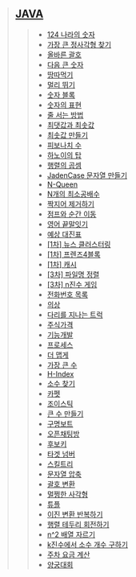 <!-- level-1 -->
[link-level-2-JAVA]: https://github.com/gogoma-code/programmers-codding-test/tree/main/LEVEL%202/JAVA

<!-- level-1-JAVA -->
[124 나라의 숫자]: https://github.com/gogoma-code/programmers-codding-test/blob/main/LEVEL%202/JAVA/124%20나라의%20숫자.java
[가장 큰 정사각형 찾기]: https://github.com/gogoma-code/programmers-codding-test/blob/main/LEVEL%202/JAVA/가장%20큰%20정사각형%20찾기.java
[올바른 괄호]: https://github.com/gogoma-code/programmers-codding-test/blob/main/LEVEL%202/JAVA/올바른%20괄호.java
[다음 큰 숫자]: https://github.com/gogoma-code/programmers-codding-test/blob/main/LEVEL%202/JAVA/다음%20큰%20숫자.java
[땅따먹기]: https://github.com/gogoma-code/programmers-codding-test/blob/main/LEVEL%202/JAVA/땅따먹기.java
[멀리 뛰기]: https://github.com/gogoma-code/programmers-codding-test/blob/main/LEVEL%202/JAVA/멀리%20뛰기.java
[숫자 블록]: https://github.com/gogoma-code/programmers-codding-test/blob/main/LEVEL%202/JAVA/숫자%20블록.java
[숫자의 표현]: https://github.com/gogoma-code/programmers-codding-test/blob/main/LEVEL%202/JAVA/숫자의%20표현.java
[줄 서는 방법]: https://github.com/gogoma-code/programmers-codding-test/blob/main/LEVEL%202/JAVA/줄%20서는%20방법.java
[최댓값과 최솟값]: https://github.com/gogoma-code/programmers-codding-test/blob/main/LEVEL%202/JAVA/최댓값과%20최솟값.java
[최솟값 만들기]: https://github.com/gogoma-code/programmers-codding-test/blob/main/LEVEL%202/JAVA/최솟값%20만들기.java
[피보나치 수]: https://github.com/gogoma-code/programmers-codding-test/blob/main/LEVEL%202/JAVA/피보나치%20수.java
[하노이의 탑]: https://github.com/gogoma-code/programmers-codding-test/blob/main/LEVEL%202/JAVA/하노이의%20탑.java
[행렬의 곱셈]: https://github.com/gogoma-code/programmers-codding-test/blob/main/LEVEL%202/JAVA/행렬의%20곱셈.java
[JadenCase 문자열 만들기]: https://github.com/gogoma-code/programmers-codding-test/blob/main/LEVEL%202/JAVA/JadenCase%20문자열%20만들기.java
[N-Queen]: https://github.com/gogoma-code/programmers-codding-test/blob/main/LEVEL%202/JAVA/N-Queen.java
[N개의 최소공배수]: https://github.com/gogoma-code/programmers-codding-test/blob/main/LEVEL%202/JAVA/N개의%20최소공배수.java
[짝지어 제거하기]: https://github.com/gogoma-code/programmers-codding-test/blob/main/LEVEL%202/JAVA/짝지어%20제거하기.java
[점프와 순간 이동]: https://github.com/gogoma-code/programmers-codding-test/blob/main/LEVEL%202/JAVA/점프와%20순간%20이동.java
[영어 끝말잇기]: https://github.com/gogoma-code/programmers-codding-test/blob/main/LEVEL%202/JAVA/영어%20끝말잇기.java
[예상 대진표]: https://github.com/gogoma-code/programmers-codding-test/blob/main/LEVEL%202/JAVA/예상%20대진표.java
[\[1차\] 뉴스 클러스터링]: https://github.com/gogoma-code/programmers-codding-test/blob/main/LEVEL%202/JAVA/1차_뉴스%20클러스터링.java
[\[1차\] 프렌즈4블록]: https://github.com/gogoma-code/programmers-codding-test/blob/main/LEVEL%202/JAVA/1차_프렌즈4블록.java
[\[1차\] 캐시]: https://github.com/gogoma-code/programmers-codding-test/blob/main/LEVEL%202/JAVA/1차_캐시.java
[\[3차\] 파일명 정렬]: https://github.com/gogoma-code/programmers-codding-test/blob/main/LEVEL%202/JAVA/3차_파일명%20정렬.java
[\[3차\] n진수 게임]: https://github.com/gogoma-code/programmers-codding-test/blob/main/LEVEL%202/JAVA/3차_n진수%20게임.java
[전화번호 목록]: https://github.com/gogoma-code/programmers-codding-test/blob/main/LEVEL%202/JAVA/전화번호%20목록.java
[의상]: https://github.com/gogoma-code/programmers-codding-test/blob/main/LEVEL%202/JAVA/의상.java
[다리를 지나는 트럭]: https://github.com/gogoma-code/programmers-codding-test/blob/main/LEVEL%202/JAVA/다리를%20지나는%20트럭.java
[주식가격]: https://github.com/gogoma-code/programmers-codding-test/blob/main/LEVEL%202/JAVA/주식가격.java
[기능개발]: https://github.com/gogoma-code/programmers-codding-test/blob/main/LEVEL%202/JAVA/기능개발.java
[프로세스]: https://github.com/gogoma-code/programmers-codding-test/blob/main/LEVEL%202/JAVA/프로세스.java
[더 맵게]: https://github.com/gogoma-code/programmers-codding-test/blob/main/LEVEL%202/JAVA/더%20맵게.java
[가장 큰 수]: https://github.com/gogoma-code/programmers-codding-test/blob/main/LEVEL%202/JAVA/가장%20큰%20수.java
[H-Index]: https://github.com/gogoma-code/programmers-codding-test/blob/main/LEVEL%202/JAVA/H-Index.java
[소수 찾기]: https://github.com/gogoma-code/programmers-codding-test/blob/main/LEVEL%202/JAVA/소수%20찾기.java
[카펫]: https://github.com/gogoma-code/programmers-codding-test/blob/main/LEVEL%202/JAVA/카펫.java
[조이스틱]: https://github.com/gogoma-code/programmers-codding-test/blob/main/LEVEL%202/JAVA/조이스틱.java
[큰 수 만들기]: https://github.com/gogoma-code/programmers-codding-test/blob/main/LEVEL%202/JAVA/큰%20수%20만들기.java
[구명보트]: https://github.com/gogoma-code/programmers-codding-test/blob/main/LEVEL%202/JAVA/구명보트.java
[오픈채팅방]: https://github.com/gogoma-code/programmers-codding-test/blob/main/LEVEL%202/JAVA/오픈채팅방.java
[후보키]: https://github.com/gogoma-code/programmers-codding-test/blob/main/LEVEL%202/JAVA/후보키.java
[타겟 넘버]: https://github.com/gogoma-code/programmers-codding-test/blob/main/LEVEL%202/JAVA/타겟%20넘버.java
[스킬트리]: https://github.com/gogoma-code/programmers-codding-test/blob/main/LEVEL%202/JAVA/스킬트리.java
[문자열 압축]: https://github.com/gogoma-code/programmers-codding-test/blob/main/LEVEL%202/JAVA/문자열%20압축.java
[괄호 변환]: https://github.com/gogoma-code/programmers-codding-test/blob/main/LEVEL%202/JAVA/괄호%20변환.java
[멀쩡한 사각형]: https://github.com/gogoma-code/programmers-codding-test/blob/main/LEVEL%202/JAVA/멀쩡한%20사각형.java
[튜플]: https://github.com/gogoma-code/programmers-codding-test/blob/main/LEVEL%202/JAVA/튜플.java
[이진 변환 반복하기]: https://github.com/gogoma-code/programmers-codding-test/blob/main/LEVEL%202/JAVA/이진%20변환%20반복하기.java
[행렬 테두리 회전하기]: https://github.com/gogoma-code/programmers-codding-test/blob/main/LEVEL%202/JAVA/행렬%20테두리%20회전하기.java
[n^2 배열 자르기]: https://github.com/gogoma-code/programmers-codding-test/blob/main/LEVEL%202/JAVA/n%5E2%20배열%20자르기.java
[k진수에서 소수 개수 구하기]: https://github.com/gogoma-code/programmers-codding-test/blob/main/LEVEL%202/JAVA/k진수에서%20소수%20개수%20구하기.java
[주차 요금 계산]: https://github.com/gogoma-code/programmers-codding-test/blob/main/LEVEL%202/JAVA/주차%20요금%20계산.java
[양궁대회]: https://github.com/gogoma-code/programmers-codding-test/blob/main/LEVEL%202/JAVA/양궁대회.java

> ## [JAVA][link-level-2-JAVA]
> > * [124 나라의 숫자][124 나라의 숫자]
> > * [가장 큰 정사각형 찾기][가장 큰 정사각형 찾기]
> > * [올바른 괄호][올바른 괄호]
> > * [다음 큰 숫자][다음 큰 숫자]
> > * [땅따먹기][땅따먹기]
> > * [멀리 뛰기][멀리 뛰기]
> > * [숫자 블록][숫자 블록]
> > * [숫자의 표현][숫자의 표현]
> > * [줄 서는 방법][줄 서는 방법]
> > * [최댓값과 최솟값][최댓값과 최솟값]
> > * [최솟값 만들기][최솟값 만들기]
> > * [피보나치 수][피보나치 수]
> > * [하노이의 탑][하노이의 탑]
> > * [행렬의 곱셈][행렬의 곱셈]
> > * [JadenCase 문자열 만들기][JadenCase 문자열 만들기]
> > * [N-Queen][N-Queen]
> > * [N개의 최소공배수][N개의 최소공배수]
> > * [짝지어 제거하기][짝지어 제거하기]
> > * [점프와 순간 이동][점프와 순간 이동]
> > * [영어 끝말잇기][영어 끝말잇기]
> > * [예상 대진표][예상 대진표]
> > * [\[1차\] 뉴스 클러스터링][\[1차\] 뉴스 클러스터링]
> > * [\[1차\] 프렌즈4블록][\[1차\] 프렌즈4블록]
> > * [\[1차\] 캐시][\[1차\] 캐시]
> > * [\[3차\] 파일명 정렬][\[3차\] 파일명 정렬]
> > * [\[3차\] n진수 게임][\[3차\] n진수 게임]
> > * [전화번호 목록][전화번호 목록]
> > * [의상][의상]
> > * [다리를 지나는 트럭][다리를 지나는 트럭]
> > * [주식가격][주식가격]
> > * [기능개발][기능개발]
> > * [프로세스][프로세스]
> > * [더 맵게][더 맵게]
> > * [가장 큰 수][가장 큰 수]
> > * [H-Index][H-Index]
> > * [소수 찾기][소수 찾기]
> > * [카펫][카펫]
> > * [조이스틱][조이스틱]
> > * [큰 수 만들기][큰 수 만들기]
> > * [구명보트][구명보트]
> > * [오픈채팅방][오픈채팅방]
> > * [후보키][후보키]
> > * [타겟 넘버][타겟 넘버]
> > * [스킬트리][스킬트리]
> > * [문자열 압축][문자열 압축]
> > * [괄호 변환][괄호 변환]
> > * [멀쩡한 사각형][멀쩡한 사각형]
> > * [튜플][튜플]
> > * [이진 변환 반복하기][이진 변환 반복하기]
> > * [행렬 테두리 회전하기][행렬 테두리 회전하기]
> > * [n^2 배열 자르기][n^2 배열 자르기]
> > * [k진수에서 소수 개수 구하기][k진수에서 소수 개수 구하기]
> > * [주차 요금 계산][주차 요금 계산]
> > * [양궁대회][양궁대회]